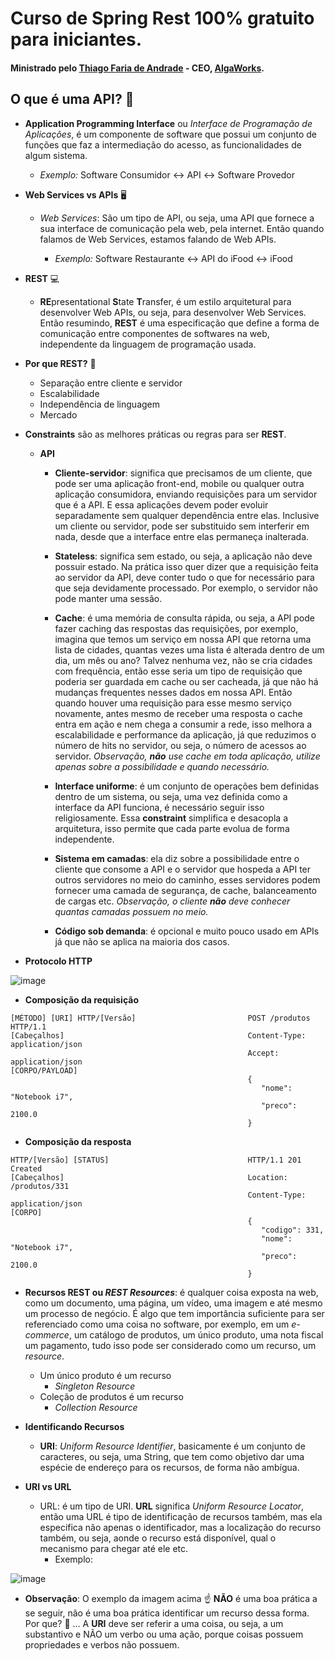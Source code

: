 # Curso de Spring Rest 100% gratuito para iniciantes.
#### Ministrado pelo [Thiago Faria de Andrade](https://github.com/thiagofa) - CEO, [AlgaWorks](https://github.com/algaworks). 

## O que é uma API? :thinking:

- **Application Programming Interface** ou *Interface de Programação de Aplicações*, é um componente de software que possui um 
conjunto de funções que faz a intermediação do acesso, as funcionalidades de algum sistema.
  * *Exemplo:* Software Consumidor :left_right_arrow: API :left_right_arrow: Software Provedor
  
- **Web Services vs APIs** :desktop_computer: 	
  * *Web Services*: São um tipo de API, ou seja, uma API que fornece a sua interface de comunicação pela web, pela internet. 
  Então quando falamos de Web Services, estamos falando de Web APIs.
    
    * *Exemplo:* Software Restaurante :left_right_arrow: API do iFood :left_right_arrow: iFood

- **REST** :computer:
  * **RE**presentational **S**tate **T**ransfer, é um estilo arquitetural para desenvolver Web APIs, ou seja, 
  para desenvolver Web Services. Então resumindo, **REST** é uma especificação que define a forma de comunicação
  entre componentes de softwares na web, independente da linguagem de programação usada.
  
- **Por que REST?** :thinking:
  * Separação entre cliente e servidor
  * Escalabilidade
  * Independência de linguagem
  * Mercado
  
- **Constraints** são as melhores práticas ou regras para ser **REST**.
  * **API**
    * **Cliente-servidor**: significa que precisamos de um cliente, que pode ser uma aplicação front-end, mobile ou qualquer
    outra aplicação consumidora, enviando requisições para um servidor que é a API. E essa aplicações devem poder evoluir 
    separadamente sem qualquer dependência entre elas. Inclusive um cliente ou servidor, pode ser substituido sem interferir
    em nada, desde que a interface entre elas permaneça inalterada.
    * **Stateless**: significa sem estado, ou seja, a aplicação não deve possuir estado. Na prática isso quer dizer que
    a requisição feita ao servidor da API, deve conter tudo o que for necessário para que seja devidamente processado.
    Por exemplo, o servidor não pode manter uma sessão.
    
    * **Cache**: é uma memória de consulta rápida, ou seja, a API pode fazer caching das respostas das requisições, por exemplo,
    imagina que temos um serviço em nossa API que retorna uma lista de cidades, quantas vezes uma lista é alterada dentro de
    um dia, um mês ou ano? Talvez nenhuma vez, não se cria cidades com frequência, então esse seria um tipo de requisição
    que poderia ser guardada em cache ou ser cacheada, já que não há mudanças frequentes nesses dados em nossa API. Então
    quando houver uma requisição para esse mesmo serviço novamente, antes mesmo de receber uma resposta o cache entra em ação 
    e nem chega a consumir a rede, isso melhora a escalabilidade e performance da aplicação, já que reduzimos o número de hits
    no servidor, ou seja, o número de acessos ao servidor. *Observação, **não** use cache em toda aplicação, utilize apenas 
    sobre a possibilidade e quando necessário.*
    
    * **Interface uniforme**: é um conjunto de operações bem definidas dentro de um sistema, ou seja, uma vez definida como a
    interface da API funciona, é necessário seguir isso religiosamente. Essa **constraint** simplifica e desacopla a
    arquitetura, isso permite que cada parte evolua de forma independente.
    
    * **Sistema em camadas**: ela diz sobre a possibilidade entre o cliente que consome a API e o servidor que hospeda a API
    ter outros servidores no meio do caminho, esses servidores podem fornecer uma camada de segurança, de cache, balanceamento
    de cargas etc. *Observação, o cliente **não** deve conhecer quantas camadas possuem no meio.*
    
    * **Código sob demanda**: é opcional e muito pouco usado em APIs já que não se aplica na maioria dos casos.
- **Protocolo HTTP**

![image](https://user-images.githubusercontent.com/56324728/84975718-7d615780-b0fc-11ea-81bf-f0b205acda89.png)
   
   * **Composição da requisição**
   ```
   [MÉTODO] [URI] HTTP/[Versão]                         POST /produtos HTTP/1.1
   [Cabeçalhos]                                         Content-Type: application/json
                                                        Accept: application/json
   [CORPO/PAYLOAD]                                      
                                                        {
                                                           "nome": "Notebook i7",
                                                           "preco": 2100.0
                                                        }
   ```
   
   * **Composição da resposta**
   ```
   HTTP/[Versão] [STATUS]                               HTTP/1.1 201 Created
   [Cabeçalhos]                                         Location: /produtos/331
                                                        Content-Type: application/json
   [CORPO]                                      
                                                        {
                                                           "codigo": 331,
                                                           "nome": "Notebook i7",
                                                           "preco": 2100.0
                                                        }
   ```

- **Recursos REST ou *REST Resources***: é qualquer coisa exposta na web, como um documento, uma página, um vídeo, uma imagem e até mesmo um processo de
negócio. É algo que tem importância suficiente para ser referenciado como uma coisa no software, por exemplo, em um *e-commerce*, um catálogo de produtos, um único produto, uma nota fiscal um pagamento, tudo isso pode ser considerado como um recurso, um *resource*.
   * Um único produto é um recurso
      * *Singleton Resource*
   * Coleção de produtos é um recurso
      * *Collection Resource*

- **Identificando Recursos**
   * **URI**: *Uniform Resource Identifier*, basicamente é um conjunto de caracteres, ou seja, uma String, que tem como objetivo dar uma espécie de endereço para os recursos, de forma não ambígua.

- **URI vs URL**
   * URL: é um tipo de URI. **URL** significa *Uniform Resource Locator*, então uma URL é tipo de identificação de recursos também, mas ela especifica não apenas o identificador, mas a localização do recurso também, ou seja, aonde o recurso está disponível, qual o mecanismo para chegar até ele etc.
      * Exemplo:
      
![image](https://user-images.githubusercontent.com/56324728/84975606-3a9f7f80-b0fc-11ea-82e5-3101d5d3c71d.png)
      
- **Observação**: O exemplo da imagem acima :point_up: **NÃO** é uma boa prática a se seguir, não é uma boa prática identificar um recurso dessa forma.
Por que? :thinking: ... A **URI** deve ser referir a uma coisa, ou seja, a um substantivo e NÃO um verbo ou uma ação, porque coisas possuem propriedades e verbos não possuem.
